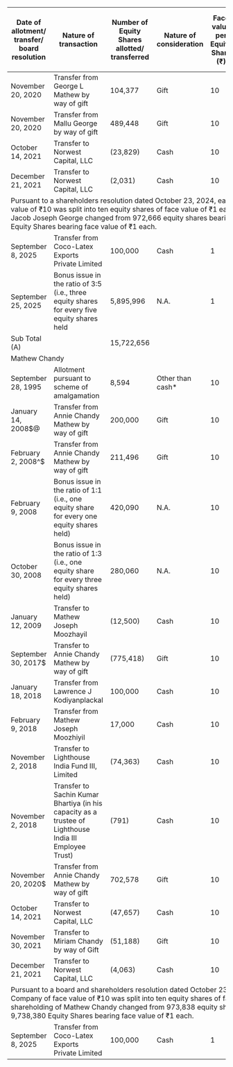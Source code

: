 <table><thead><tr><th>Date of allotment/ transfer/ board resolution</th><th>Nature of transaction</th><th>Number of Equity Shares allotted/ transferred</th><th>Nature of consideration</th><th>Face value per Equity Share (₹)</th><th>Issue price/ transfer price per Equity Share (₹)</th><th>Percentage of the pre- Offer Equity Share capital (%)</th><th>Percentage of the post- Offer Equity Share capital (%)</th></tr></thead><tbody><tr><td>November 20, 2020</td><td>Transfer from George L Mathew by way of gift</td><td>104,377</td><td>Gift</td><td>10</td><td>N.A.</td><td>1.09</td><td>●</td></tr><tr><td>November 20, 2020</td><td>Transfer from Mallu George by way of gift</td><td>489,448</td><td>Gift</td><td>10</td><td>N.A.</td><td>5.12</td><td>●</td></tr><tr><td>October 14, 2021</td><td>Transfer to Norwest Capital, LLC</td><td>(23,829)</td><td>Cash</td><td>10</td><td>3,907.19</td><td>(0.25)</td><td>●</td></tr><tr><td>December 21, 2021</td><td>Transfer to Norwest Capital, LLC</td><td>(2,031)</td><td>Cash</td><td>10</td><td>3,907.19</td><td>(0.02)</td><td>●</td></tr><tr><td colspan="8">Pursuant to a shareholders resolution dated October 23, 2024, each equity share of our Company of face value of ₹10 was split into ten equity shares of face value of ₹1 each. Accordingly, the shareholding of Jacob Joseph George changed from 972,666 equity shares bearing face value of ₹10 each to 9,726,660 Equity Shares bearing face value of ₹1 each.</td></tr><tr><td>September 8, 2025</td><td>Transfer from Coco-Latex Exports Private Limited</td><td>100,000</td><td>Cash</td><td>1</td><td>72</td><td>0.10</td><td>●</td></tr><tr><td>September 25, 2025</td><td>Bonus issue in the ratio of 3:5 (i.e., three equity shares for every five equity shares held</td><td>5,895,996</td><td>N.A.</td><td>1</td><td>N.A.</td><td>6.17</td><td>●</td></tr><tr><td>Sub Total (A)</td><td></td><td>15,722,656</td><td></td><td></td><td></td><td>16.44</td><td>●</td></tr><tr><td colspan="8">Mathew Chandy</td></tr><tr><td>September 28, 1995</td><td>Allotment pursuant to scheme of amalgamation</td><td>8,594</td><td>Other than cash*</td><td>10</td><td>N.A.</td><td>0.09</td><td>●</td></tr><tr><td>January 14, 2008$@</td><td>Transfer from Annie Chandy Mathew by way of gift</td><td>200,000</td><td>Gift</td><td>10</td><td>N.A.</td><td>2.09</td><td>●</td></tr><tr><td>February 2, 2008^$</td><td>Transfer from Annie Chandy Mathew by way of gift</td><td>211,496</td><td>Gift</td><td>10</td><td>N.A.</td><td>2.21</td><td>●</td></tr><tr><td>February 9, 2008</td><td>Bonus issue in the ratio of 1:1 (i.e., one equity share for every one equity shares held)</td><td>420,090</td><td>N.A.</td><td>10</td><td>N.A.</td><td>4.39</td><td>●</td></tr><tr><td>October 30, 2008</td><td>Bonus issue in the ratio of 1:3 (i.e., one equity share for every three equity shares held)</td><td>280,060</td><td>N.A.</td><td>10</td><td>N.A.</td><td>2.93</td><td>●</td></tr><tr><td>January 12, 2009</td><td>Transfer to Mathew Joseph Moozhayil</td><td>(12,500)</td><td>Cash</td><td>10</td><td>100</td><td>(0.13)</td><td>●</td></tr><tr><td>September 30, 2017$</td><td>Transfer to Annie Chandy Mathew by way of gift</td><td>(775,418)</td><td>Gift</td><td>10</td><td>N.A.</td><td>(8.11)</td><td>●</td></tr><tr><td>January 18, 2018</td><td>Transfer from Lawrence J Kodiyanplackal</td><td>100,000</td><td>Cash</td><td>10</td><td>314.25</td><td>1.05</td><td>●</td></tr><tr><td>February 9, 2018</td><td>Transfer from Mathew Joseph Moozhiyil</td><td>17,000</td><td>Cash</td><td>10</td><td>314.29</td><td>0.18</td><td>●</td></tr><tr><td>November 2, 2018</td><td>Transfer to Lighthouse India Fund III, Limited</td><td>(74,363)</td><td>Cash</td><td>10</td><td>1,267.27</td><td>(0.78)</td><td>●</td></tr><tr><td>November 2, 2018</td><td>Transfer to Sachin Kumar Bhartiya (in his capacity as a trustee of Lighthouse India III Employee Trust)</td><td>(791)</td><td>Cash</td><td>10</td><td>1,267.27</td><td>(0.01)</td><td>●</td></tr><tr><td>November 20, 2020$</td><td>Transfer from Annie Chandy Mathew by way of gift</td><td>702,578</td><td>Gift</td><td>10</td><td>N.A.</td><td>7.35</td><td>●</td></tr><tr><td>October 14, 2021</td><td>Transfer to Norwest Capital, LLC</td><td>(47,657)</td><td>Cash</td><td>10</td><td>3,907.19</td><td>(0.50)</td><td>●</td></tr><tr><td>November 30, 2021</td><td>Transfer to Miriam Chandy by way of Gift</td><td>(51,188)</td><td>Gift</td><td>10</td><td>N.A.</td><td>(0.54)</td><td>●</td></tr><tr><td>December 21, 2021</td><td>Transfer to Norwest Capital, LLC</td><td>(4,063)</td><td>Cash</td><td>10</td><td>3,907.19</td><td>(0.04)</td><td>●</td></tr><tr><td colspan="8">Pursuant to a board and shareholders resolution dated October 23, 2024, each equity share of our Company of face value of ₹10 was split into ten equity shares of face value of ₹1 each. Accordingly, the shareholding of Mathew Chandy changed from 973,838 equity shares bearing face value of ₹10 each to 9,738,380 Equity Shares bearing face value of ₹1 each.</td></tr><tr><td>September 8, 2025</td><td>Transfer from Coco-Latex Exports Private Limited</td><td>100,000</td><td>Cash</td><td>1</td><td>72</td><td>0.10</td><td>●</td></tr></tbody></table>